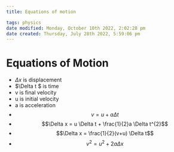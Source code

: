 ```yaml
---
title: Equations of motion

tags: physics
date modified: Monday, October 10th 2022, 2:02:28 pm
date created: Thursday, July 28th 2022, 5:59:06 pm
---
```


# Equations of Motion
- $\Delta x$ is displacement
- $\Delta t $ is time
- v is final velocity
- u is initial velocity
- a is acceleration
- $$v = u + a\Delta t$$
- $$\Delta x = u \Delta t + \frac{1}{2}a \Delta t^{2}$$
- $$\Delta x = \frac{1}{2}(v+u) \Delta t$$
- $$v^{2}= u^{2}+2a \Delta x$$


